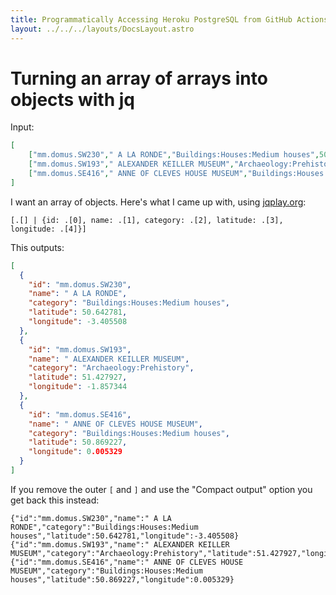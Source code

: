 ```yaml
---
title: Programmatically Accessing Heroku PostgreSQL from GitHub Actions
layout: ../../../layouts/DocsLayout.astro
---
```


# Turning an array of arrays into objects with jq

Input:
```json
[
    ["mm.domus.SW230"," A LA RONDE","Buildings:Houses:Medium houses",50.642781,-3.405508],
    ["mm.domus.SW193"," ALEXANDER KEILLER MUSEUM","Archaeology:Prehistory",51.427927,-1.857344],
    ["mm.domus.SE416"," ANNE OF CLEVES HOUSE MUSEUM","Buildings:Houses:Medium houses",50.869227,0.005329],
]
```
I want an array of objects. Here's what I came up with, using [jqplay.org](https://jqplay.org/):

```jq
[.[] | {id: .[0], name: .[1], category: .[2], latitude: .[3], longitude: .[4]}]
```
This outputs:
```json
[
  {
    "id": "mm.domus.SW230",
    "name": " A LA RONDE",
    "category": "Buildings:Houses:Medium houses",
    "latitude": 50.642781,
    "longitude": -3.405508
  },
  {
    "id": "mm.domus.SW193",
    "name": " ALEXANDER KEILLER MUSEUM",
    "category": "Archaeology:Prehistory",
    "latitude": 51.427927,
    "longitude": -1.857344
  },
  {
    "id": "mm.domus.SE416",
    "name": " ANNE OF CLEVES HOUSE MUSEUM",
    "category": "Buildings:Houses:Medium houses",
    "latitude": 50.869227,
    "longitude": 0.005329
  }
]
```
If you remove the outer `[` and `]` and use the "Compact output" option you get back this instead:
```
{"id":"mm.domus.SW230","name":" A LA RONDE","category":"Buildings:Houses:Medium houses","latitude":50.642781,"longitude":-3.405508}
{"id":"mm.domus.SW193","name":" ALEXANDER KEILLER MUSEUM","category":"Archaeology:Prehistory","latitude":51.427927,"longitude":-1.857344}
{"id":"mm.domus.SE416","name":" ANNE OF CLEVES HOUSE MUSEUM","category":"Buildings:Houses:Medium houses","latitude":50.869227,"longitude":0.005329}

```
